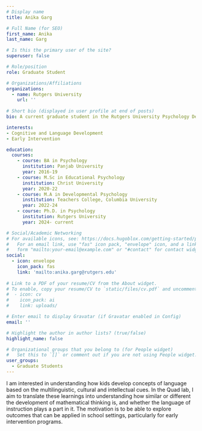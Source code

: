 ```yaml
---
# Display name
title: Anika Garg

# Full Name (for SEO)
first_name: Anika
last_name: Garg

# Is this the primary user of the site?
superuser: false

# Role/position
role: Graduate Student

# Organizations/Affiliations
organizations:
  - name: Rutgers University
    url: ''
    
# Short bio (displayed in user profile at end of posts)
bio: A current graduate student in the Rutgers University Psychology Department.

interests:
- Cognitive and Language Development
- Early Intervention

education:
  courses:
    - course: BA in Psychology
      institution: Panjab University
      year: 2016-19
    - course: M.Sc in Educational Psychology
      institution: Christ University
      year: 2020-22
    - course: M.A in Developmental Psychology
      institution: Teachers College, Columbia University
      year: 2022-24
    - course: Ph.D. in Psychology
      institution: Rutgers University
      year: 2024- current

# Social/Academic Networking
# For available icons, see: https://docs.hugoblox.com/getting-started/page-builder/#icons
#   For an email link, use "fas" icon pack, "envelope" icon, and a link in the
#   form "mailto:your-email@example.com" or "#contact" for contact widget.
social:
  - icon: envelope
    icon_pack: fas
    link: 'mailto:anika.garg@rutgers.edu'
    
# Link to a PDF of your resume/CV from the About widget.
# To enable, copy your resume/CV to `static/files/cv.pdf` and uncomment the lines below.
#  - icon: cv
#    icon_pack: ai
#    link: uploads/

# Enter email to display Gravatar (if Gravatar enabled in Config)
email: ''

# Highlight the author in author lists? (true/false)
highlight_name: false

# Organizational groups that you belong to (for People widget)
#   Set this to `[]` or comment out if you are not using People widget.
user_groups:
  - Graduate Students
---
```


I am interested in understanding how kids develop concepts of language based on the multilinguistic, cultural and intellectual cues. In the Quad lab, I aim to translate these learnings into understanding how similar or different the development of mathematical thinking is, and whether the language of instruction plays a part in it. The motivation is to be able to explore outcomes that can be applied in school settings, particularly for early intervention programs.

